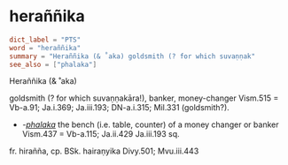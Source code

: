 # heraññika

``` toml
dict_label = "PTS"
word = "heraññika"
summary = "Heraññika (& ˚aka) goldsmith (? for which suvaṇṇak"
see_also = ["phalaka"]
```

Heraññika (& ˚aka)

goldsmith (? for which suvaṇṇakāra!), banker, money\-changer Vism.515 = Vb\-a.91; Ja.i.369; Ja.iii.193; DN\-a.i.315; Mil.331 (goldsmith?).

* *\-[phalaka](phalaka.md)* the bench (i.e. table, counter) of a money changer or banker Vism.437 = Vb\-a.115; Ja.ii.429 Ja.iii.193 sq.

fr. hirañña, cp. BSk. hairaṇyika Divy.501; Mvu.iii.443

